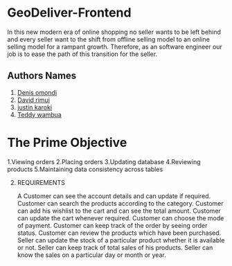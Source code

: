 # GeoDeliver-Frontend

In this new modern era of online shopping no seller wants to be left behind and every seller want to the shift from offline selling model to an online selling model for a rampant growth.
Therefore, as an software engineer our job is to ease the path of this transition for the seller.
## Authors Names
1. [Denis omondi](https://github.com/Denisomondi)
2. [David rimui](https://github.com/DavidRimui)
3. [justin karoki](https://github.com/muriukaroki)
4. [Teddy wambua](https://github.com/teddy5456)

# The Prime Objective 
1.Viewing orders
2.Placing orders
3.Updating database
4.Reviewing products
5.Maintaining data consistency across tables

 2. REQUIREMENTS

    A Customer can see the account details and can update if required.
    Customer can search the products according to the category.
    Customer can add his wishlist to the cart and can see the total amount.
    Customer can update the cart whenever required.
    Customer can choose the mode of payment.
    Customer can keep track of the order by seeing order status.
    Customer can review the products which have been purchased.
    Seller can update the stock of a particular product whether it is available or not.
    Seller can keep track of total sales of his products.
    Seller can know the sales on a particular day or month or year.

